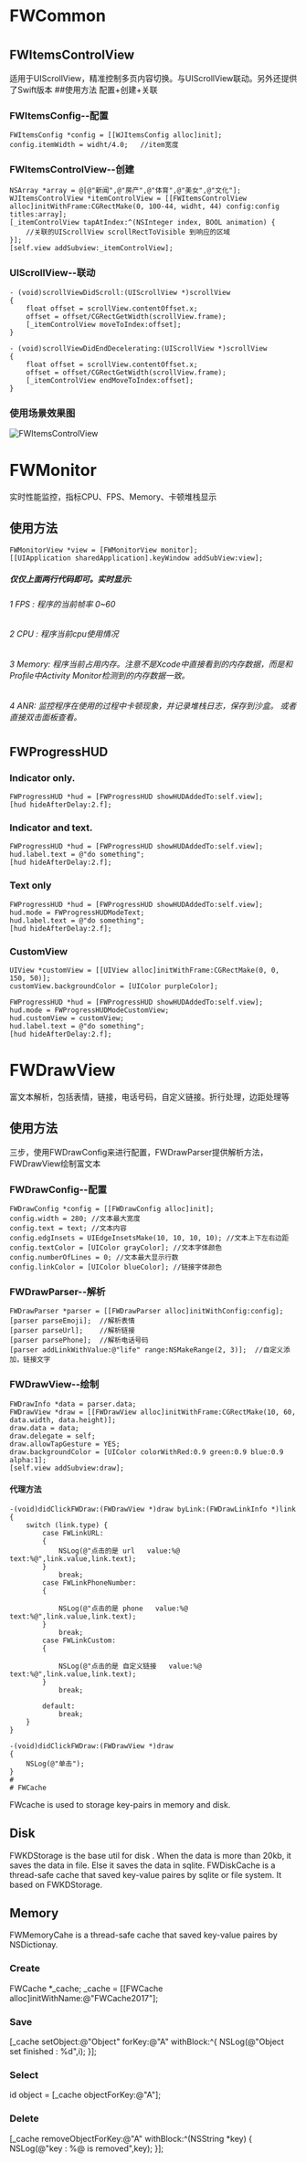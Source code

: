 # FWCommon
#
## FWItemsControlView 
适用于UIScrollView，精准控制多页内容切换。与UIScrollView联动。另外还提供了Swift版本
##使用方法
配置+创建+关联
### FWItemsConfig--配置
    FWItemsConfig *config = [[WJItemsConfig alloc]init];
    config.itemWidth = widht/4.0;   //item宽度
### FWItemsControlView--创建
    NSArray *array = @[@"新闻",@"房产",@"体育",@"美女",@"文化"];
    WJItemsControlView *itemControlView = [[FWItemsControlView alloc]initWithFrame:CGRectMake(0, 100-44, widht, 44) config:config titles:array];
    [_itemControlView tapAtIndex:^(NSInteger index, BOOL animation) {
        //关联的UIScrollView scrollRectToVisible 到响应的区域
    }];
    [self.view addSubview:_itemControlView];
### UIScrollView--联动
    - (void)scrollViewDidScroll:(UIScrollView *)scrollView
    {
        float offset = scrollView.contentOffset.x;
        offset = offset/CGRectGetWidth(scrollView.frame);
        [_itemControlView moveToIndex:offset];
    }

    - (void)scrollViewDidEndDecelerating:(UIScrollView *)scrollView
    {
        float offset = scrollView.contentOffset.x;
        offset = offset/CGRectGetWidth(scrollView.frame);
        [_itemControlView endMoveToIndex:offset];
    }
### 使用场景效果图
![FWItemsControlView](https://github.com/FSilver/WJItemControlView/raw/master/demo.png)
#
# FWMonitor
实时性能监控，指标CPU、FPS、Memory、卡顿堆栈显示
## 使用方法
```
FWMonitorView *view = [FWMonitorView monitor];
[[UIApplication sharedApplication].keyWindow addSubView:view];
```
##### 仅仅上面两行代码即可。实时显示:
###### 1 FPS : 程序的当前帧率 0~60
###### 2 CPU : 程序当前cpu使用情况
###### 3 Memory: 程序当前占用内存。注意不是Xcode中直接看到的内存数据，而是和Profile中Activity Monitor检测到的内存数据一致。
###### 4 ANR: 监控程序在使用的过程中卡顿现象，并记录堆栈日志，保存到沙盒。 或者直接双击面板查看。
#
## FWProgressHUD
### Indicator only.
    FWProgressHUD *hud = [FWProgressHUD showHUDAddedTo:self.view];
    [hud hideAfterDelay:2.f];
### Indicator and text.
    FWProgressHUD *hud = [FWProgressHUD showHUDAddedTo:self.view];
    hud.label.text = @"do something";
    [hud hideAfterDelay:2.f];
### Text only
    FWProgressHUD *hud = [FWProgressHUD showHUDAddedTo:self.view];
    hud.mode = FWProgressHUDModeText;
    hud.label.text = @"do something";
    [hud hideAfterDelay:2.f];
### CustomView
    UIView *customView = [[UIView alloc]initWithFrame:CGRectMake(0, 0, 150, 50)];
    customView.backgroundColor = [UIColor purpleColor];
            
    FWProgressHUD *hud = [FWProgressHUD showHUDAddedTo:self.view];
    hud.mode = FWProgressHUDModeCustomView;
    hud.customView = customView;
    hud.label.text = @"do something";
    [hud hideAfterDelay:2.f];    
#
# FWDrawView
富文本解析，包括表情，链接，电话号码，自定义链接。折行处理，边距处理等
## 使用方法
三步，使用FWDrawConfig来进行配置，FWDrawParser提供解析方法，FWDrawView绘制富文本
### FWDrawConfig--配置
    FWDrawConfig *config = [[FWDrawConfig alloc]init];
    config.width = 280; //文本最大宽度
    config.text = text; //文本内容
    config.edgInsets = UIEdgeInsetsMake(10, 10, 10, 10); //文本上下左右边距
    config.textColor = [UIColor grayColor]; //文本字体颜色
    config.numberOfLines = 0; //文本最大显示行数
    config.linkColor = [UIColor blueColor]; //链接字体颜色
### FWDrawParser--解析
    FWDrawParser *parser = [[FWDrawParser alloc]initWithConfig:config];
    [parser parseEmoji];  //解析表情
    [parser parseUrl];    //解析链接
    [parser parsePhone];  //解析电话号码
    [parser addLinkWithValue:@"life" range:NSMakeRange(2, 3)];  //自定义添加，链接文字
### FWDrawView--绘制
    FWDrawInfo *data = parser.data;
    FWDrawView *draw = [[FWDrawView alloc]initWithFrame:CGRectMake(10, 60, data.width, data.height)];
    draw.data = data;
    draw.delegate = self;
    draw.allowTapGesture = YES;
    draw.backgroundColor = [UIColor colorWithRed:0.9 green:0.9 blue:0.9 alpha:1];
    [self.view addSubview:draw];
#### 代理方法
    -(void)didClickFWDraw:(FWDrawView *)draw byLink:(FWDrawLinkInfo *)link
    {
        switch (link.type) {
            case FWLinkURL:
            {
                NSLog(@"点击的是 url   value:%@  text:%@",link.value,link.text);
            }
                break;
            case FWLinkPhoneNumber:
            {
           
                NSLog(@"点击的是 phone   value:%@  text:%@",link.value,link.text);
            }
                break;
            case FWLinkCustom:
            {
            
                NSLog(@"点击的是 自定义链接   value:%@  text:%@",link.value,link.text);
            }
                break;
                
            default:
                break;
        }
    }

    -(void)didClickFWDraw:(FWDrawView *)draw
    {
        NSLog(@"单击");
    }
    #
    # FWCache
FWcache is used to storage key-pairs in memory and disk.
## Disk
FWKDStorage is the base util for disk . When the data is more than 20kb, it saves the data in file. Else it saves the data in sqlite.
FWDiskCache is a thread-safe cache that saved key-value paires by sqlite or file system. It based on FWKDStorage.
## Memory
FWMemoryCahe is a thread-safe cache that saved key-value paires by NSDictionay.

### Create
  FWCache *_cache;
  _cache = [[FWCache alloc]initWithName:@"FWCache2017"];
### Save
  [_cache setObject:@"Object" forKey:@"A" withBlock:^{
                NSLog(@"Object set finished : %d",i);
            }];
### Select
  id object = [_cache objectForKey:@"A"];
### Delete
  [_cache removeObjectForKey:@"A" withBlock:^(NSString *key) {
            NSLog(@"key : %@ is removed",key);
        }];
#


